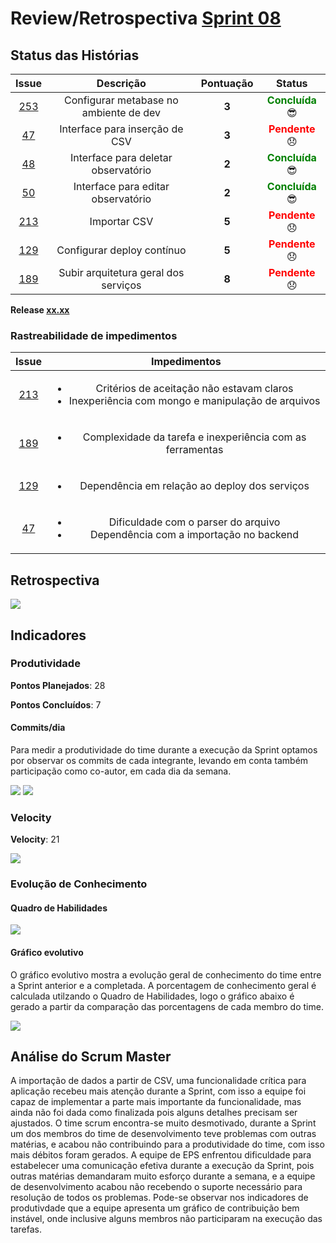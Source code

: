# Review/Retrospectiva [Sprint 08](https://github.com/fga-gpp-mds/2018.1-Grupo3/milestone/10)

## Status das Histórias

<table style="text-align: center" class="responsive-table highlight bordered">
  <thead>
    <tr>
      <th style="text-align:center">Issue</th>
      <th style="text-align:center">Descrição</th>
      <th style="text-align:center">Pontuação</th>
      <th style="text-align:center">Status</th>
    </tr>
  </thead>
   <tbody>
    <tr>
      <td>
        <a href="https://github.com/fga-gpp-mds/2018.1-TropicalHazards-BI/issues/253">253</a>
      </td>
      <td>Configurar metabase no ambiente de dev</td>
      <td><b>3</b></td>
      <td><strong style="color:green">Concluída</strong>  😎 </td>
    <tr>
      <td>
        <a href="https://github.com/fga-gpp-mds/2018.1-TropicalHazards-BI-FrontEnd/issues/47">47</a>
      </td>
      <td>Interface para inserção de CSV</td>
      <td><b>3</b></td>
      <td><strong style="color:red">Pendente</strong> 😞 </td>      
    </tr>
    <tr>
      <td>
        <a href="https://github.com/fga-gpp-mds/2018.1-TropicalHazards-BI-FrontEnd/issues/48">48</a>
      </td>
      <td>Interface para deletar observatório</td>
      <td><b>2</b></td>
      <td><strong style="color:green">Concluída</strong>  😎 </td>
    </tr>
    <tr>
      <td>
        <a href="https://github.com/fga-gpp-mds/2018.1-TropicalHazards-BI-FrontEnd/issues/50">50</a>
      </td>
      <td>Interface para editar observatório</td>
      <td><b>2</b></td>
      <td><strong style="color:green">Concluída</strong>  😎 </td>
    </tr>
    <tr>
      <td>
        <a href="https://github.com/fga-gpp-mds/2018.1-TropicalHazards-BI/issues/213">213</a>
      </td>
      <td>Importar CSV</td>
      <td><b>5</b></td>
      <td><strong style="color:red">Pendente</strong> 😞 </td>      
    </tr>
    <tr>
      <td>
        <a href="https://github.com/fga-gpp-mds/2018.1-TropicalHazards-BI/issues/129">129</a>
      </td>
      <td>Configurar deploy contínuo</td>
      <td><b>5</b></td>
      <td><strong style="color:red">Pendente</strong> 😞 </td>      
    </tr>
    <tr>
      <td>
        <a href="https://github.com/fga-gpp-mds/2018.1-TropicalHazards-BI/issues/189">189</a>
      </td>
      <td>Subir arquitetura geral dos serviços</td>
      <td><b>8</b></td>
      <td><strong style="color:red">Pendente</strong> 😞 </td>      
    </tr>
   </tbody>

</table>

**Release [xx.xx]()**

### Rastreabilidade de impedimentos 

<table class="responsive-table highlight bordered">
  <thead>
    <tr>
      <th>Issue</th>
      <th>Impedimentos</th>
    </tr>
  </thead>
  <tbody style="text-align: center">
    <tr>
      <td style="text-align: center">
        <a href="https://github.com/fga-gpp-mds/2018.1-TropicalHazards-BI/issues/213">213</a>
      </td>
      <td>
        <ul>
          <li>Critérios de aceitação não estavam claros</li>
          <li>Inexperiência com mongo e manipulação de arquivos</li>
        </ul>
      </td>
    </tr>
    <tr>
      <td style="text-align: center">
        <a href="https://github.com/fga-gpp-mds/2018.1-TropicalHazards-BI/issues/189">189</a>
      </td>
      <td>
        <ul>
          <li>Complexidade da tarefa e inexperiência com as ferramentas</li>
        </ul>
      </td>
    </tr>
    <tr>
      <td style="text-align: center">
        <a href="https://github.com/fga-gpp-mds/2018.1-TropicalHazards-BI/issues/129">129</a>
      </td>
      <td>
        <ul>
          <li>Dependência em relação ao deploy dos serviços</li>
        </ul>
      </td>
    </tr>
    <tr>
      <td style="text-align: center">
        <a href="https://github.com/fga-gpp-mds/2018.1-TropicalHazards-BI-FrontEnd/issues/47">47</a>
      </td>
      <td>
        <ul>
          <li>Dificuldade com o parser do arquivo</li>
          <li>Dependência com a importação no backend</li>
        </ul>
      </td>
    </tr>
  </tbody>
</table>

## Retrospectiva  

<img src="https://raw.githubusercontent.com/wiki/fga-gpp-mds/2018.1-TropicalHazards-BI/imagens/sprint08/retro_sp08.jpg" class="responsive-img">

## Indicadores
### Produtividade 

<b>Pontos Planejados</b>: 28 

<b>Pontos Concluídos</b>: 7 

#### Commits/dia 
Para medir a produtividade do time durante a execução da Sprint optamos por observar os commits de cada integrante, levando em conta também participação como co-autor, em cada dia da semana.

<img src="https://raw.githubusercontent.com/wiki/fga-gpp-mds/2018.1-TropicalHazards-BI/imagens/sprint08/prod_integrantes_sp08.png" class="responsive-img">

<img src="https://raw.githubusercontent.com/wiki/fga-gpp-mds/2018.1-TropicalHazards-BI/imagens/sprint08/prod_geral_sp08.png" class="responsive-img">

### Velocity

<b>Velocity</b>: 21 

<img src="https://raw.githubusercontent.com/wiki/fga-gpp-mds/2018.1-TropicalHazards-BI/imagens/sprint08/velocity_sp08.png" class="responsive-img"> 

### Evolução de Conhecimento

#### Quadro de Habilidades

<img src="https://raw.githubusercontent.com/wiki/fga-gpp-mds/2018.1-TropicalHazards-BI/imagens/sprint08/quadro_conhecimento_sp08.png" class="responsive-img">

#### Gráfico evolutivo
O gráfico evolutivo mostra a evolução geral de conhecimento do time entre a Sprint anterior e a completada. A porcentagem de conhecimento geral é calculada utilzando o Quadro de Habilidades, logo o gráfico abaixo é gerado a partir da comparação das porcentagens de cada membro do time.

<img src="https://raw.githubusercontent.com/wiki/fga-gpp-mds/2018.1-TropicalHazards-BI/imagens/sprint08/grafico_ev_sp08.png" class="responsive-img">

## Análise do Scrum Master
A importação de dados a partir de CSV, uma funcionalidade crítica para aplicação recebeu mais atenção durante a Sprint, com isso a equipe foi capaz de implementar a parte mais importante da funcionalidade, mas ainda não foi dada como finalizada pois alguns detalhes precisam ser ajustados.
O time scrum encontra-se muito desmotivado, durante a Sprint um dos membros do time de desenvolvimento teve problemas com outras matérias, e acabou não contribuindo para a produtividade do time, com isso mais débitos foram gerados. A equipe de EPS enfrentou dificuldade para estabelecer uma comunicação efetiva durante a execução da Sprint, pois outras matérias demandaram muito esforço durante a semana, e a equipe de desenvolvimento acabou não recebendo o suporte necessário para resolução de todos os problemas. Pode-se observar nos indicadores de produtivdade que a equipe apresenta um gráfico de contribuição bem instável, onde inclusive alguns membros não participaram na execução das tarefas.
